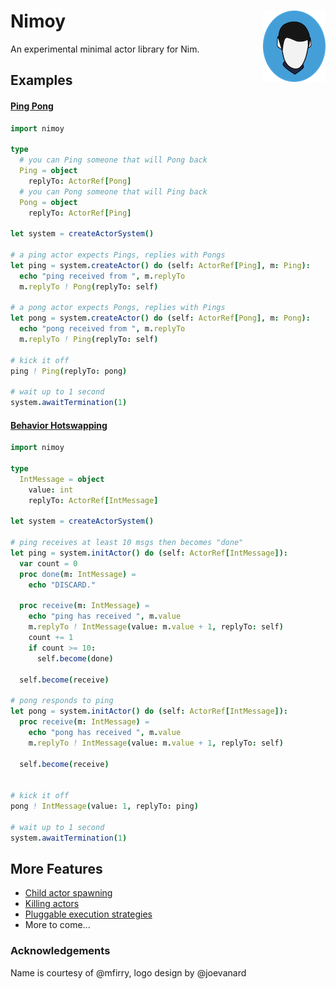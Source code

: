 # Nimoy <img align=right src="img/nimoy.png" alt="(Icon)" />

An experimental minimal actor library for Nim.

## Examples

#### [Ping Pong](examples/pingpong.nim)

```nim
import nimoy

type
  # you can Ping someone that will Pong back
  Ping = object 
    replyTo: ActorRef[Pong]
  # you can Pong someone that will Ping back
  Pong = object
    replyTo: ActorRef[Ping]

let system = createActorSystem()

# a ping actor expects Pings, replies with Pongs
let ping = system.createActor() do (self: ActorRef[Ping], m: Ping):
  echo "ping received from ", m.replyTo
  m.replyTo ! Pong(replyTo: self)

# a pong actor expects Pongs, replies with Pings
let pong = system.createActor() do (self: ActorRef[Pong], m: Pong):
  echo "pong received from ", m.replyTo
  m.replyTo ! Ping(replyTo: self)

# kick it off
ping ! Ping(replyTo: pong)

# wait up to 1 second
system.awaitTermination(1)
```

#### [Behavior Hotswapping](examples/become.nim)

```nim
import nimoy

type
  IntMessage = object
    value: int
    replyTo: ActorRef[IntMessage]

let system = createActorSystem()

# ping receives at least 10 msgs then becomes "done"
let ping = system.initActor() do (self: ActorRef[IntMessage]):
  var count = 0
  proc done(m: IntMessage) =
    echo "DISCARD."

  proc receive(m: IntMessage) =
    echo "ping has received ", m.value
    m.replyTo ! IntMessage(value: m.value + 1, replyTo: self)
    count += 1
    if count >= 10:
      self.become(done)

  self.become(receive)

# pong responds to ping
let pong = system.initActor() do (self: ActorRef[IntMessage]):
  proc receive(m: IntMessage) =
    echo "pong has received ", m.value
    m.replyTo ! IntMessage(value: m.value + 1, replyTo: self)

  self.become(receive)


# kick it off
pong ! IntMessage(value: 1, replyTo: ping)

# wait up to 1 second
system.awaitTermination(1)
```


## More Features

- [Child actor spawning](examples/spawn.nim)
- [Killing actors](examples/kill.nim)
- [Pluggable execution strategies](src/nimoy/executors.nim)
- More to come...

### Acknowledgements
Name is courtesy of @mfirry, logo design by @joevanard
